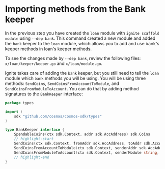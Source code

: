 # Importing methods from the Bank keeper

In the previous step you have created the `loan` module with `ignite scaffold
module` using `--dep bank`. This command created a new module and added the
`bank` keeper to the `loan` module, which allows you to add and use bank's
keeper methods in loan's keeper methods.

To see the changes made by `--dep bank`, review the following files:
`x/loan/keeper/keeper.go` and `x/loan/module.go`.

Ignite takes care of adding the `bank` keeper, but you still need to tell the
`loan` module which `bank` methods you will be using. You will be using three
methods: `SendCoins`, `SendCoinsFromAccountToModule`, and
`SendCoinsFromModuleToAccount`. You can do that by adding method signatures to
the `BankKeeper` interface:

```go title="x/loan/types/expected_keepers.go"
package types

import (
	sdk "github.com/cosmos/cosmos-sdk/types"
)

type BankKeeper interface {
	SpendableCoins(ctx sdk.Context, addr sdk.AccAddress) sdk.Coins
	// highlight-start
	SendCoins(ctx sdk.Context, fromAddr sdk.AccAddress, toAddr sdk.AccAddress, amt sdk.Coins) error
	SendCoinsFromAccountToModule(ctx sdk.Context, senderAddr sdk.AccAddress, recipientModule string, amt sdk.Coins) error
	SendCoinsFromModuleToAccount(ctx sdk.Context, senderModule string, recipientAddr sdk.AccAddress, amt sdk.Coins) error
	// highlight-end
}
```